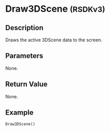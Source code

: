 # Draw3DScene <small>(RSDKv3)</small>

## Description
Draws the active 3DScene data to the screen.

## Parameters
None.

## Return Value
None.

## Example
```
Draw3DScene()
```
